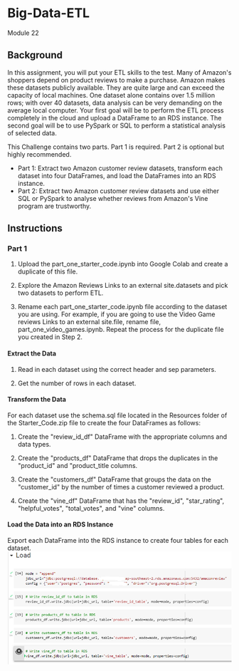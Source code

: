 # Big-Data-ETL
Module 22

## Background
In this assignment, you will put your ETL skills to the test. Many of Amazon's shoppers depend on product reviews to make a purchase. Amazon makes these datasets publicly available. They are quite large and can exceed the capacity of local machines. One dataset alone contains over 1.5 million rows; with over 40 datasets, data analysis can be very demanding on the average local computer. Your first goal will be to perform the ETL process completely in the cloud and upload a DataFrame to an RDS instance. The second goal will be to use PySpark or SQL to perform a statistical analysis of selected data.

This Challenge contains two parts. Part 1 is required. Part 2 is optional but highly recommended.

* Part 1: Extract two Amazon customer review datasets, transform each dataset into four DataFrames, and load the DataFrames into an RDS instance.
* Part 2: Extract two Amazon customer review datasets and use either SQL or PySpark to analyse whether reviews from Amazon's Vine program are trustworthy.

## Instructions

### Part 1
1. Upload the part_one_starter_code.ipynb into Google Colab and create a duplicate of this file.

2. Explore the Amazon Reviews Links to an external site.datasets and pick two datasets to perform ETL.

3. Rename each part_one_starter_code.ipynb file according to the dataset you are using. For example, if you are going to use the Video Game reviews Links to an external site.file, rename file, part_one_video_games.ipynb. Repeat the process for the duplicate file you created in Step 2.

#### Extract the Data

1. Read in each dataset using the correct header and sep parameters.

2. Get the number of rows in each dataset.

#### Transform the Data

For each dataset use the schema.sql file located in the Resources folder of the Starter_Code.zip file to create the four DataFrames as follows:

1. Create the "review_id_df" DataFrame with the appropriate columns and data types.

2. Create the "products_df" DataFrame that drops the duplicates in the "product_id" and "product_title columns.

3. Create the "customers_df" DataFrame that groups the data on the "customer_id" by the number of times a customer reviewed a product.

4. Create the "vine_df" DataFrame that has the "review_id", "star_rating", "helpful_votes", "total_votes", and "vine" columns.

#### Load the Data into an RDS Instance

Export each DataFrame into the RDS instance to create four tables for each dataset.
![screen shot of load](image/Snipaste_2023-01-08_03-14-12.png "load")

